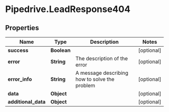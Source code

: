 # Pipedrive.LeadResponse404

## Properties

Name | Type | Description | Notes
------------ | ------------- | ------------- | -------------
**success** | **Boolean** |  | [optional] 
**error** | **String** | The description of the error | [optional] 
**error_info** | **String** | A message describing how to solve the problem | [optional] 
**data** | **Object** |  | [optional] 
**additional_data** | **Object** |  | [optional] 


